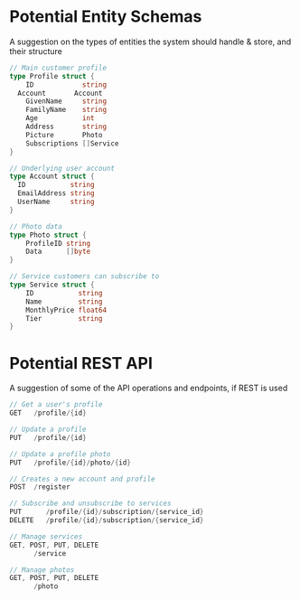 # Potential Entity Schemas

A suggestion on the types of entities the system should handle & store, and their structure

```go
// Main customer profile
type Profile struct {
	ID            string
  Account       Account
	GivenName     string
	FamilyName    string
	Age           int
	Address       string
	Picture       Photo
	Subscriptions []Service
}

// Underlying user account
type Account struct {
  ID           string
  EmailAddress string
  UserName     string
}

// Photo data
type Photo struct {
	ProfileID string
	Data      []byte
}

// Service customers can subscribe to
type Service struct {
	ID           string
	Name         string
	MonthlyPrice float64
	Tier         string
}
```

# Potential REST API 

A suggestion of some of the API operations and endpoints, if REST is used

```go
// Get a user's profile
GET   /profile/{id}

// Update a profile
PUT   /profile/{id}

// Update a profile photo
PUT   /profile/{id}/photo/{id}

// Creates a new account and profile
POST  /register      

// Subscribe and unsubscribe to services
PUT      /profile/{id}/subscription/{service_id}
DELETE   /profile/{id}/subscription/{service_id}

// Manage services
GET, POST, PUT, DELETE
      /service

// Manage photos
GET, POST, PUT, DELETE
      /photo
```
